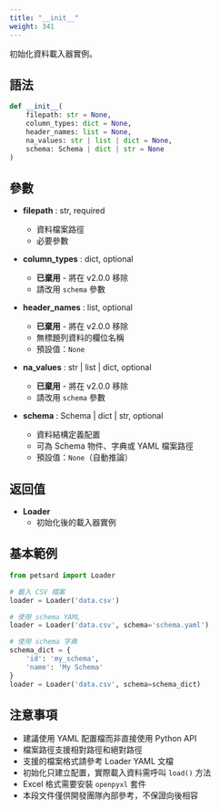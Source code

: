 ```yaml
---
title: "__init__"
weight: 341
---
```


初始化資料載入器實例。

## 語法

```python
def __init__(
    filepath: str = None,
    column_types: dict = None,
    header_names: list = None,
    na_values: str | list | dict = None,
    schema: Schema | dict | str = None
)
```

## 參數

- **filepath** : str, required
    - 資料檔案路徑
    - 必要參數

- **column_types** : dict, optional
    - **已棄用** - 將在 v2.0.0 移除
    - 請改用 `schema` 參數

- **header_names** : list, optional
    - **已棄用** - 將在 v2.0.0 移除
    - 無標題列資料的欄位名稱
    - 預設值：`None`

- **na_values** : str | list | dict, optional
    - **已棄用** - 將在 v2.0.0 移除
    - 請改用 `schema` 參數

- **schema** : Schema | dict | str, optional
    - 資料結構定義配置
    - 可為 Schema 物件、字典或 YAML 檔案路徑
    - 預設值：`None`（自動推論）

## 返回值

- **Loader**
    - 初始化後的載入器實例

## 基本範例

```python
from petsard import Loader

# 載入 CSV 檔案
loader = Loader('data.csv')

# 使用 schema YAML
loader = Loader('data.csv', schema='schema.yaml')

# 使用 schema 字典
schema_dict = {
    'id': 'my_schema',
    'name': 'My Schema'
}
loader = Loader('data.csv', schema=schema_dict)
```

## 注意事項

- 建議使用 YAML 配置檔而非直接使用 Python API
- 檔案路徑支援相對路徑和絕對路徑
- 支援的檔案格式請參考 Loader YAML 文檔
- 初始化只建立配置，實際載入資料需呼叫 `load()` 方法
- Excel 格式需要安裝 `openpyxl` 套件
- 本段文件僅供開發團隊內部參考，不保證向後相容